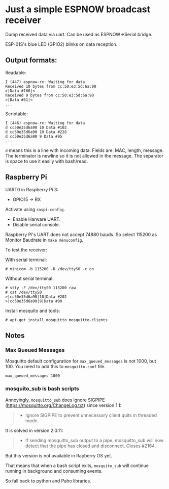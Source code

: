 # Just a simple ESPNOW broadcast receiver

Dump received data via uart. Can be used as ESPNOW->Serial bridge.

ESP-01S's blue LED (GPIO2) blinks on data reception.

## Output formats:

Readable:

```
I (447) espnow-rx: Waiting for data
Received 10 bytes from cc:50:e3:5d:6a:90
>|Data #166|<
Received 9 bytes from cc:50:e3:5d:6a:90
>|Data #61|<
...
```

Scriptable:

```
I (446) espnow-rx: Waiting for data
d cc50e35d6a90 10 Data #102
d cc50e35d6a90 10 Data #228
d cc50e35d6a90 9 Data #95
...
```

`d` means this is a line with incoming data. Fields are: MAC, length, message. 
The terminator is newline so it is not allowed in the message.
The separator is space to use it easily with bash/read.

## Raspberry Pi

UART0 in Raspberry Pi 3:
- GPIO15 -> RX

Activate using `raspi-config`. 
- Enable Harware UART.
- Disable serial console.

Raspberry Pi's UART does not accept 74880 bauds. So select 115200 as Monitor Baudrate in `make menuconfig`.

To test the receiver:

With serial terminal:

```console
# minicom -b 115200 -D /dev/ttyS0 -c on
```

Without serial terminal:

```console
# stty -F /dev/ttyS0 115200 raw
# cat /dev/ttyS0
>|cc50e35d6a90|10|Data #202
>|cc50e35d6a90|9|Data #90
```

Install mosquito and tools:

    # apt-get install mosquitto mosquitto-clients


## Notes

### Max Queued Messages

Mosquitto default configuration for `max_queued_messages` is not 1000, but 100.
You need to add this to `mosquitto.conf` file.

    max_queued_messages 1000

### mosquito_sub is bash scripts

Annoyingly, `mosquitto_sub` does ignore SIGPIPE (https://mosquitto.org/ChangeLog.txt) since version 1.1:

> - Ignore SIGPIPE to prevent unnecessary client quits in threaded mode.

It is solved in version 2.0.11:

> - If sending mosquitto_sub output to a pipe, mosquitto_sub will now detect that the pipe has closed and disconnect. Closes #2164.

But this version is not available in Rapberry OS yet.

That means that when a bash script exits, `mosquito_sub` will continue running
in background and consuming events.

So fall back to python and Paho libraries.



